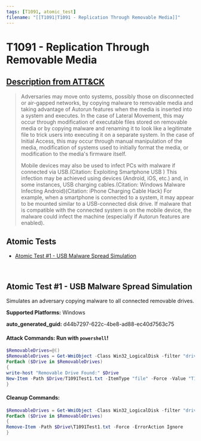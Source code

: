 ```yaml
---
tags: [T1091, atomic_test]
filename: "[[T1091|T1091 - Replication Through Removable Media]]"
---
```


# T1091 - Replication Through Removable Media
## [Description from ATT&CK](https://attack.mitre.org/techniques/T1091)
<blockquote>Adversaries may move onto systems, possibly those on disconnected or air-gapped networks, by copying malware to removable media and taking advantage of Autorun features when the media is inserted into a system and executes. In the case of Lateral Movement, this may occur through modification of executable files stored on removable media or by copying malware and renaming it to look like a legitimate file to trick users into executing it on a separate system. In the case of Initial Access, this may occur through manual manipulation of the media, modification of systems used to initially format the media, or modification to the media's firmware itself.

Mobile devices may also be used to infect PCs with malware if connected via USB.(Citation: Exploiting Smartphone USB ) This infection may be achieved using devices (Android, iOS, etc.) and, in some instances, USB charging cables.(Citation: Windows Malware Infecting Android)(Citation: iPhone Charging Cable Hack) For example, when a smartphone is connected to a system, it may appear to be mounted similar to a USB-connected disk drive. If malware that is compatible with the connected system is on the mobile device, the malware could infect the machine (especially if Autorun features are enabled).</blockquote>

## Atomic Tests

- [Atomic Test #1 - USB Malware Spread Simulation](#atomic-test-1---usb-malware-spread-simulation)


<br/>

## Atomic Test #1 - USB Malware Spread Simulation
Simulates an adversary copying malware to all connected removable drives.

**Supported Platforms:** Windows


**auto_generated_guid:** d44b7297-622c-4be8-ad88-ec40d7563c75






#### Attack Commands: Run with `powershell`! 


```powershell
$RemovableDrives=@()
$RemovableDrives = Get-WmiObject -Class Win32_LogicalDisk -filter "drivetype=2" | select-object -expandproperty DeviceID
ForEach ($Drive in $RemovableDrives)
{
write-host "Removable Drive Found:" $Drive
New-Item -Path $Drive/T1091Test1.txt -ItemType "file" -Force -Value "T1091 Test 1 has created this file to simulate malware spread to removable drives."
}
```

#### Cleanup Commands:
```powershell
$RemovableDrives = Get-WmiObject -Class Win32_LogicalDisk -filter "drivetype=2" | select-object -expandproperty DeviceID
ForEach ($Drive in $RemovableDrives)
{
Remove-Item -Path $Drive\T1091Test1.txt -Force -ErrorAction Ignore
}
```





<br/>
